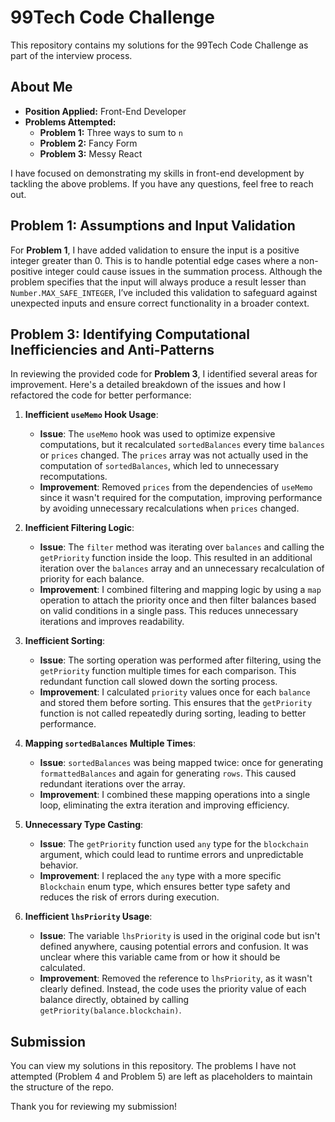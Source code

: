 # 99Tech Code Challenge

This repository contains my solutions for the 99Tech Code Challenge as part of the interview process.

## About Me ##
- **Position Applied:** Front-End Developer
- **Problems Attempted:**
    - **Problem 1:** Three ways to sum to `n`
    - **Problem 2:** Fancy Form
    - **Problem 3:** Messy React

I have focused on demonstrating my skills in front-end development by tackling the above problems. If you have any questions, feel free to reach out.

## Problem 1: Assumptions and Input Validation ##
For **Problem 1**, I have added validation to ensure the input is a positive integer greater than 0. This is to handle potential edge cases where a non-positive integer could cause issues in the summation process. Although the problem specifies that the input will always produce a result lesser than `Number.MAX_SAFE_INTEGER`, I’ve included this validation to safeguard against unexpected inputs and ensure correct functionality in a broader context.

## Problem 3: Identifying Computational Inefficiencies and Anti-Patterns ##

In reviewing the provided code for **Problem 3**, I identified several areas for improvement. Here's a detailed breakdown of the issues and how I refactored the code for better performance:

1. **Inefficient `useMemo` Hook Usage**:
    - **Issue**: The `useMemo` hook was used to optimize expensive computations, but it recalculated `sortedBalances` every time `balances` or `prices` changed. The `prices` array was not actually used in the computation of `sortedBalances`, which led to unnecessary recomputations.
    - **Improvement**: Removed `prices` from the dependencies of `useMemo` since it wasn't required for the computation, improving performance by avoiding unnecessary recalculations when `prices` changed.

2. **Inefficient Filtering Logic**:
    - **Issue**: The `filter` method was iterating over `balances` and calling the `getPriority` function inside the loop. This resulted in an additional iteration over the `balances` array and an unnecessary recalculation of priority for each balance.
    - **Improvement**: I combined filtering and mapping logic by using a `map` operation to attach the priority once and then filter balances based on valid conditions in a single pass. This reduces unnecessary iterations and improves readability.

3. **Inefficient Sorting**:
    - **Issue**: The sorting operation was performed after filtering, using the `getPriority` function multiple times for each comparison. This redundant function call slowed down the sorting process.
    - **Improvement**: I calculated `priority` values once for each `balance` and stored them before sorting. This ensures that the `getPriority` function is not called repeatedly during sorting, leading to better performance.

4. **Mapping `sortedBalances` Multiple Times**:
    - **Issue**: `sortedBalances` was being mapped twice: once for generating `formattedBalances` and again for generating `rows`. This caused redundant iterations over the array.
    - **Improvement**: I combined these mapping operations into a single loop, eliminating the extra iteration and improving efficiency.

5. **Unnecessary Type Casting**:
    - **Issue**: The `getPriority` function used `any` type for the `blockchain` argument, which could lead to runtime errors and unpredictable behavior.
    - **Improvement**: I replaced the `any` type with a more specific `Blockchain` enum type, which ensures better type safety and reduces the risk of errors during execution.

6. **Inefficient `lhsPriority` Usage**:
    - **Issue**: The variable `lhsPriority` is used in the original code but isn't defined anywhere, causing potential errors and confusion. It was unclear where this variable came from or how it should be calculated.
    - **Improvement**: Removed the reference to `lhsPriority`, as it wasn't clearly defined. Instead, the code uses the priority value of each balance directly, obtained by calling `getPriority(balance.blockchain)`.

## Submission ##
You can view my solutions in this repository. The problems I have not attempted (Problem 4 and Problem 5) are left as placeholders to maintain the structure of the repo.

Thank you for reviewing my submission!
